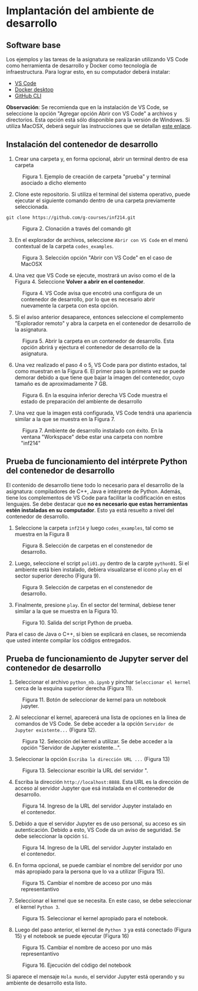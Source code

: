 # Implantación del ambiente de desarrollo

## Software base

Los ejemplos y las tareas de la asignatura se realizarán utilizando VS Code como herramienta de desarrollo y Docker como tecnología de infraestructura. Para lograr esto, en su computador deberá instalar:

* [VS Code](https://code.visualstudio.com)
* [Docker desktop](https://docs.docker.com/get-docker/)
* [GitHub CLI](https://github.com/cli/cli#installation)


**Observación**: Se recomienda que en la instalación de VS Code, se seleccione la opción "Agregar opción Abrir con VS Code" a archivos y directorios. Esta opción está sólo disponible para la versión de Windows. Si utiliza MacOSX, deberá seguir las instrucciones que se detallan [este enlace](https://github.com/g-courses/inf214/blob/main/vscode-macos-menu-contextual.md).

## Instalación del contenedor de desarrollo 
1) Crear una carpeta y, en forma opcional, abrir un terminal dentro de esa carpeta

<figure>
<img src="./imgs/paso01.png" alt=""/>
<figure-caption>Figura 1. Ejemplo de creación de carpeta "prueba" y terminal asociado a dicho elemento</figure-caption>
</figure>

2) Clone este repositorio. Si utiliza el terminal del sistema operativo, puede ejecutar el siguiente comando dentro de una carpeta previamente seleccionada.

```
git clone https://github.com/g-courses/inf214.git
```

<figure>
<img src="./imgs/paso02.png" alt=""/>
<figure-caption>Figura 2. Clonación a través del comando git</figure-caption>
</figure>
   
3) En el explorador de archivos, seleccione `Abrir con VS Code` en el menú contextual de la carpeta `codes_examples`.

<figure>
<img src="./imgs/paso03.png" alt=""/>
<figure-caption>Figura 3. Selección opción "Abrir con VS Code" en el caso de MacOSX</figure-caption>
</figure>



4) Una vez que VS Code se ejecute, mostrará un aviso como el de la Figura 4. Seleccione **Volver a abrir en el contenedor**.

<figure>
<img src="./imgs/paso04.png" alt=""/>
<figure-caption>Figura 4. VS Code avisa que encotró una configura de un contenedor de desarrollo, por lo que es necesario abrir nuevamente la carpeta con esta opción.</figure-caption>
</figure>

5) Si el aviso anterior desaparece, entonces seleccione el complemento "Explorador remoto" y abra la carpeta en el contenedor de desarrollo de la asignatura.

<figure>
<img src="./imgs/paso05.png" alt=""/>
<figure-caption>Figura 5. Abrir la carpeta en un contenedor de desarrollo. Esta opción abrirá y ejectura el contenedor de desarrollo de la asignatura.</figure-caption>
</figure>

6) Una vez realizado el paso 4 o 5, VS Code para por distinto estados, tal como muestran en la Figura 6. El primer paso la primera vez se puede demorar debido a que tiene que bajar la imagen del contenedor, cuyo tamaño es de aproximadamente 7 GB.

<figure>
<img src="./imgs/paso06.png" alt=""/>
<figure-caption>Figura 6. En la esquina inferior derecha VS Code muestra el estado de preparación del ambiente de desarrollo</figure-caption>
</figure>

7) Una vez que la imagen está configurada, VS Code tendrá una apariencia similar a la que se muestra en la Figura 7.

<figure>
<img src="./imgs/paso07.png" alt=""/>
<figure-caption>Figura 7. Ambiente de desarrollo instalado con éxito. En la ventana "Workspace" debe estar una carpeta con nombre "inf214"</figure-caption>
</figure>

## Prueba de funcionamiento del intérprete Python del contenedor de desarrollo

El contenido de desarrollo tiene todo lo necesario para el desarrollo de la asignatura: compiladores de C++, Java e intérprete de Python. Además, tiene los complementos de VS Code para facilitar la codificación en estos lenguajes. Se debe destacar que **no es necesario que estas herramientas estén instaladas en su computador**. Esto ya está resuelto a nivel del contenedor de desarrollo.

1) Seleccione la carpeta `inf214` y luego `codes_examples`, tal como se muestra en la Figura 8

<figure>
<img src="./imgs/pruebas/paso01.png" alt=""/>
<figure-caption>Figura 8. Selección de carpetas en el constenedor de desarrollo.</figure-caption>
</figure>


2) Luego, seleccione el script `poli01.py` dentro de la carpte `python01`. Si el ambiente está bien instalado, debiera visualizarse el ícono `play` en el sector superior derecho (Figura 9).

<figure>
<img src="./imgs/pruebas/paso02.png" alt=""/>
<figure-caption>Figura 9. Selección de carpetas en el constenedor de desarrollo.</figure-caption>
</figure>

3) Finalmente, presione `play`. En el sector del terminal, debiese tener similar a la que se muestra en la Figura 10.

<figure>
<img src="./imgs/pruebas/paso03.png" alt=""/>
<figure-caption>Figura 10. Salida del script Python de prueba.</figure-caption>
</figure>

Para el caso de Java o C++, si bien se explicará en clases, se recomienda que usted intente compilar los códigos entregados.

## Prueba de funcionamiento de Jupyter server del contenedor de desarrollo

1) Seleccionar el archivo `python_nb.ipynb` y pinchar `Seleccionar el kernel` cerca de la esquina superior derecha (Figura 11).

<figure>
<img src="./imgs/pruebas_nb/paso01.png" alt=""/>
<figure-caption>Figura 11. Botón de seleccionar de kernel para un notebook jupyter.</figure-caption>
</figure>

2) Al seleccionar el kernel, aparecerá una lista de opciones en la línea de comandos de VS Code. Se debe acceder a la opción `Servidor de Jupyter existente...` (Figura 12).

<figure>
<img src="./imgs/pruebas_nb/paso02.png" alt=""/>
<figure-caption>Figura 12. Selección del kernel a utilizar. Se debe acceder a la opción "Servidor de Jupyter existente...".</figure-caption>
</figure>

3) Seleccionar la opción `Escriba la dirección URL ...` (Figura 13)

<figure>
<img src="./imgs/pruebas_nb/paso03.png" alt=""/>
<figure-caption>Figura 13. Seleccionar escribir la URL del servidor ".</figure-caption>
</figure>

4) Escriba la dirección `http://localhost:8888`. Esta URL es la dirección de acceso al servidor Jupyter que esá instalada en el contenedor de desarrollo.

<figure>
<img src="./imgs/pruebas_nb/paso04.png" alt=""/>
<figure-caption>Figura 14. Ingreso de la URL del servidor Jupyter instalado en el contenedor.</figure-caption>
</figure>

5) Debido a que el servidor Jupyter es de uso personal, su acceso es sin autenticación. Debido a esto, VS Code da un aviso de seguridad. Se debe seleccionar la opción `Sí`.

<figure>
<img src="./imgs/pruebas_nb/paso05.png" alt=""/>
<figure-caption>Figura 14. Ingreso de la URL del servidor Jupyter instalado en el contenedor.</figure-caption>
</figure>

6) En forma opcional, se puede cambiar el nombre del servidor por uno más apropiado para la persona que lo va a utilizar (Figura 15).

<figure>
<img src="./imgs/pruebas_nb/paso06.png" alt=""/>
<figure-caption>Figura 15. Cambiar el nombre de acceso por uno más representantivo</figure-caption>
</figure>


7) Seleccionar el kernel que se necesita. En este caso, se debe seleccionar el kernel `Python 3`.

<figure>
<img src="./imgs/pruebas_nb/paso07.png" alt=""/>
<figure-caption>Figura 15. Seleccionar el kernel apropiado para el notebook.</figure-caption>
</figure>

8) Luego del paso anterior, el kernel de `Python 3` ya está conectado (Figura 15) y el notebook se puede ejecutar (Figura 16)

<figure>
<img src="./imgs/pruebas_nb/paso08.png" alt=""/>
<figure-caption>Figura 15. Cambiar el nombre de acceso por uno más representantivo</figure-caption>
</figure>

<figure>
<img src="./imgs/pruebas_nb/paso09.png" alt=""/>
<figure-caption>Figura 16. Ejecución del código del notebook</figure-caption>
</figure>

Si aparece el mensaje `Hola mundo`, el servidor Jupyter está operando y su ambiente de desarrollo esta listo.